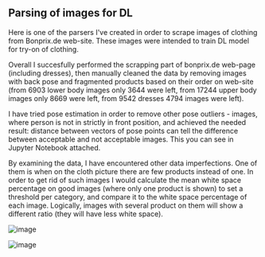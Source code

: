 ## Parsing of images for DL

Here is one of the parsers I've created in order to scrape images of clothing from Bonprix.de web-site. These images were intended to train DL model for try-on of clothing. 

Overall I succesfully performed the scrapping part of bonprix.de web-page (including dresses), then manually cleaned the data by removing images with back pose and fragmented products based on their order on web-site (from 6903 lower body images only 3644 were left, from 17244 upper body images only 8669 were left, from 9542 dresses 4794 images were left).

I have tried pose estimation in order to remove other pose outliers - images, where person is not in strictly in front position, and achieved the needed result: distance between vectors of pose points can tell the difference between acceptable and not acceptable images. This you can see in Jupyter Notebook attached.

By examining the data, I have encountered other data imperfections. One of them is when on the cloth picture there are few products instead of one. In order to get rid of such images I would calculate the mean white space percentage on good images (where only one product is shown) to set a threshold per category, and compare it to the white space percentage of each image. Logically, images with several product on them will show a different ratio (they will have less white space).

![image](https://github.com/exxyyf/data_collection_for_dl/assets/118925388/d04b2d01-ed23-45cf-a9bb-ca6550540a76)

![image](https://github.com/exxyyf/SCP_data_collection/assets/118925388/386812e5-b8aa-4750-b6e4-aa888577d52e)

